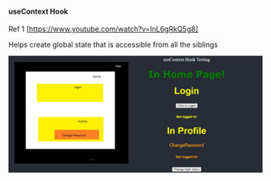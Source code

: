#### useContext Hook
Ref 1 [https://www.youtube.com/watch?v=lnL6gRkQ5g8]

Helps create global state that is accessible from all the siblings

![useContext Overview](./gitassets/example-overview.jpg "useContext Folder Organization and Output")